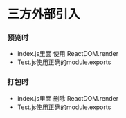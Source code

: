 # 三方外部引入


### 预览时
+ index.js里面 使用 ReactDOM.render
+ Test.js使用正确的module.exports

### 打包时
+ index.js里面 删除 ReactDOM.render
+ Test.js使用正确的module.exports
